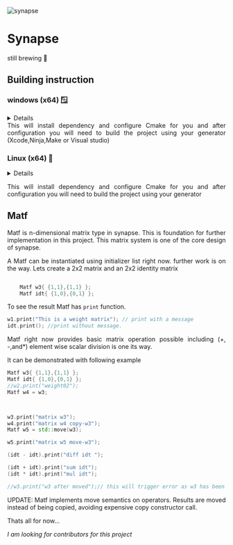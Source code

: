 
![synapse](https://github.com/coderboyisongithub/Synapse/assets/24197201/3868a6d0-b049-4ea1-bfd1-96559cb8c9f0)
# Synapse
still brewing 🍵

<div align="justify">

## Building instruction


### windows (x64) 🪟
<details>

- ``git clone --recursive --branch dev https://github.com/coderboyisongithub/Synapse.git``
- Open powershell in same cloned directory as working directory. `powershell` or `pwsh` for powershell 7+
- In powershell run `.\bootstrap.ps1`
- Wait for terminal to ask for target generators.


<i>Total build will take time(about three spotify music)</i>

</details>
This will install dependency and configure Cmake for you and after configuration you will need to build the project using your generator (Xcode,Ninja,Make or Visual studio)




### Linux (x64) 💽
<details>

Getting your system ready first.
```bash
sudo apt install cmake zip wget curl ninja-build build-essential pkg-config autoconf
```
```bash
sudo apt install clang libc++-dev libc++abi-dev
```


- ``git clone --recursive --branch dev https://github.com/coderboyisongithub/Synapse.git``
- Open terminal in same cloned directory as working directory.
- It has bootstrap script for to ensure one click build. 
- First change permission of bootstrap `chmod +x bootstrap-linux.sh`
- `./bootstrap-linux.sh`
- Wait for terminal to ask for target generators.

<i>Total build will take time(about three spotify music)</i>

</details>

This will install dependency and configure Cmake for you and after configuration you will need to build the project using your generator


## Matf

Matf is n-dimensional matrix type in synapse. This is foundation for further implementation in this project. This matrix system is one of the core design of synapse. 

A Matf can be instantiated using initializer list right now. further work is on the way.
Lets create a 2x2 matrix and an 2x2 identity matrix
```C++

	Matf w3{ {1,1},{1,1} };
	Matf idt{ {1,0},{0,1} };

```
To see the result Matf has `print` function.
```C++
w1.print("This is a weight matrix"); // print with a message
idt.print(); //print without message.
```
Matf right now provides basic matrix operation possible including (+, -,and\*) element wise scalar division is one its way.

It can be demonstrated with following example
```C++
Matf w3{ {1,1},{1,1} };
Matf idt{ {1,0},{0,1} };
//w2.print("weight02");
Matf w4 = w3;



w3.print("matrix w3");
w4.print("matrix w4 copy-w3");
Matf w5 = std::move(w3);

w5.print("matrix w5 move-w3");

(idt - idt).print("diff idt ");

(idt + idt).print("sum idt");
(idt * idt).print("mul idt");

//w3.print("w3 after moved");// this will trigger error as w3 has been moved to w5;

```
UPDATE: Matf implements move semantics on operators. Results are moved instead of being copied, avoiding expensive copy constructor call.

Thats all for now...

<i>I am looking for contributors for this project</i>

</div>
